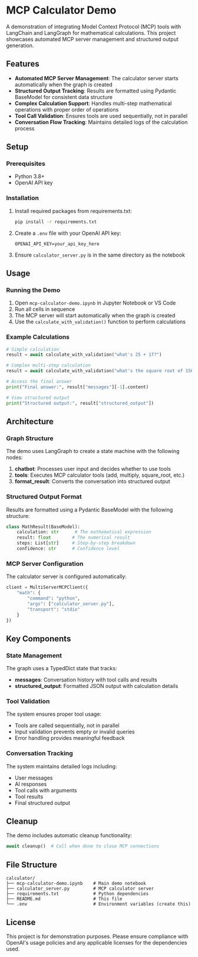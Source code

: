 # MCP Calculator Demo

A demonstration of integrating Model Context Protocol (MCP) tools with LangChain and LangGraph for mathematical calculations. This project showcases automated MCP server management and structured output generation.

## Features

- **Automated MCP Server Management**: The calculator server starts automatically when the graph is created
- **Structured Output Tracking**: Results are formatted using Pydantic BaseModel for consistent data structure
- **Complex Calculation Support**: Handles multi-step mathematical operations with proper order of operations
- **Tool Call Validation**: Ensures tools are used sequentially, not in parallel
- **Conversation Flow Tracking**: Maintains detailed logs of the calculation process

## Setup

### Prerequisites

- Python 3.8+
- OpenAI API key

### Installation

1. Install required packages from requirements.txt:
   ```bash
   pip install -r requirements.txt
   ```

2. Create a `.env` file with your OpenAI API key:
   ```
   OPENAI_API_KEY=your_api_key_here
   ```

3. Ensure `calculator_server.py` is in the same directory as the notebook

## Usage

### Running the Demo

1. Open `mcp-calculator-demo.ipynb` in Jupyter Notebook or VS Code
2. Run all cells in sequence
3. The MCP server will start automatically when the graph is created
4. Use the `calculate_with_validation()` function to perform calculations

### Example Calculations

   ```python
   # Simple calculation
   result = await calculate_with_validation("what's 25 + 17?")

   # Complex multi-step calculation
   result = await calculate_with_validation("what's the square root of 156.789, plus 47.234, then multiply by 3?")

   # Access the final answer
   print("Final answer:", result["messages"][-1].content)

   # View structured output
   print("Structured output:", result["structured_output"])
   ```

## Architecture

### Graph Structure

The demo uses LangGraph to create a state machine with the following nodes:

1. **chatbot**: Processes user input and decides whether to use tools
2. **tools**: Executes MCP calculator tools (add, multiply, square_root, etc.)
3. **format_result**: Converts the conversation into structured output

### Structured Output Format

Results are formatted using a Pydantic BaseModel with the following structure:

```python
class MathResult(BaseModel):
    calculation: str      # The mathematical expression
    result: float        # The numerical result
    steps: List[str]     # Step-by-step breakdown
    confidence: str      # Confidence level
```

### MCP Server Configuration

The calculator server is configured automatically:

```python
client = MultiServerMCPClient({
    "math": {
        "command": "python",
        "args": ["calculator_server.py"], 
        "transport": "stdio"
    }
})
```

## Key Components

### State Management

The graph uses a TypedDict state that tracks:
- **messages**: Conversation history with tool calls and results
- **structured_output**: Formatted JSON output with calculation details

### Tool Validation

The system ensures proper tool usage:
- Tools are called sequentially, not in parallel
- Input validation prevents empty or invalid queries
- Error handling provides meaningful feedback

### Conversation Tracking

The system maintains detailed logs including:
- User messages
- AI responses
- Tool calls with arguments
- Tool results
- Final structured output

## Cleanup

The demo includes automatic cleanup functionality:

```python
await cleanup()  # Call when done to close MCP connections
```

## File Structure

```
calculator/
├── mcp-calculator-demo.ipynb    # Main demo notebook
├── calculator_server.py         # MCP calculator server
├── requirements.txt             # Python dependencies
├── README.md                    # This file
└── .env                         # Environment variables (create this)
```

## License

This project is for demonstration purposes. Please ensure compliance with OpenAI's usage policies and any applicable licenses for the dependencies used.
